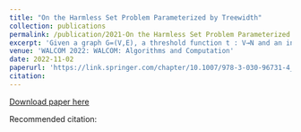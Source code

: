 ```yaml
---
title: "On the Harmless Set Problem Parameterized by Treewidth"
collection: publications
permalink: /publication/2021-On the Harmless Set Problem Parameterized by Treewidth
excerpt: 'Given a graph G=(V,E), a threshold function t : V→N and an integer k, we study the HARMLESS SET problem, where the goal is to find a subset of vertices S⊆V of size at least k such that every vertex v in V has less than t(v) neighbors in S. We enhance our understanding of the problem from the viewpoint of parameterized complexity. Our focus lies on parameters that measure the structural properties of the input instance. We show that the HARMLESS SET problem with majority thresholds is W[1]-hard when parameterized by the treewidth of the input graph. On the positive side, we obtain a fixed-parameter tractable algorithm for the problem with respect to neighbourhood diversity. '
venue: 'WALCOM 2022: WALCOM: Algorithms and Computation'
date: 2022-11-02
paperurl: 'https://link.springer.com/chapter/10.1007/978-3-030-96731-4_19'
citation: 
---
```


[Download paper here](https://arxiv.org/abs/2110.15757)

Recommended citation: 
